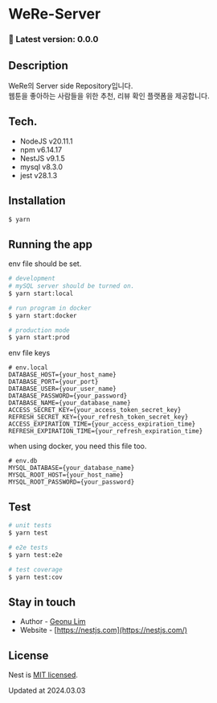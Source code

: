 # WeRe-Server

### 🚀 Latest version: 0.0.0

## Description

WeRe의 Server side Repository입니다.  
웹툰을 좋아하는 사람들을 위한 추천, 리뷰 확인 플랫폼을 제공합니다.

## Tech.

- NodeJS v20.11.1
- npm v6.14.17
- NestJS v9.1.5
- mysql v8.3.0
- jest v28.1.3

## Installation

```bash
$ yarn
```

## Running the app
env file should be set.
```bash
# development
# mySQL server should be turned on.
$ yarn start:local

# run program in docker
$ yarn start:docker

# production mode
$ yarn start:prod
```

env file keys
```
# env.local
DATABASE_HOST={your_host_name}
DATABASE_PORT={your_port}
DATABASE_USER={your_user_name}
DATABASE_PASSWORD={your_password}
DATABASE_NAME={your_database_name}
ACCESS_SECRET_KEY={your_access_token_secret_key}
REFRESH_SECRET_KEY={your_refresh_token_secret_key}
ACCESS_EXPIRATION_TIME={your_access_expiration_time}
REFRESH_EXPIRATION_TIME={your_refresh_expiration_time}
```
when using docker, you need this file too.
```
# env.db
MYSQL_DATABASE={your_database_name}
MYSQL_ROOT_HOST={your_host_name}
MYSQL_ROOT_PASSWORD={your_password}
```


## Test

```bash
# unit tests
$ yarn test

# e2e tests
$ yarn test:e2e

# test coverage
$ yarn test:cov
```

## Stay in touch

- Author - [Geonu Lim](https://github.com/rjsdn0124)
- Website - [https://nestjs.com](https://nestjs.com/)

## License

Nest is [MIT licensed](LICENSE).

Updated at 2024.03.03
